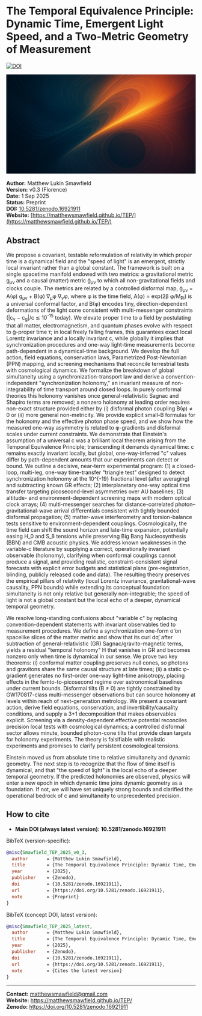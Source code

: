 # The Temporal Equivalence Principle: Dynamic Time, Emergent Light Speed, and a Two-Metric Geometry of Measurement

[![DOI](https://zenodo.org/badge/DOI/10.5281/zenodo.16921911.svg)](https://doi.org/10.5281/zenodo.16921911)

![The Temporal Equivalence Principle](./og-image.jpg)

**Author:** Matthew Lukin Smawfield  
**Version:** v0.3 (Florence)  
**Date:** 1 Sep 2025  
**Status:** Preprint  
**DOI:** [10.5281/zenodo.16921911](https://doi.org/10.5281/zenodo.16921911)  
**Website:** [https://matthewsmawfield.github.io/TEP/](https://matthewsmawfield.github.io/TEP/)

## Abstract

We propose a covariant, testable reformulation of relativity in which proper time is a dynamical field and the "speed of light" is an emergent, strictly local invariant rather than a global constant. The framework is built on a single spacetime manifold endowed with two metrics: a gravitational metric g<sub>μν</sub> and a causal (matter) metric g̃<sub>μν</sub> to which all non-gravitational fields and clocks couple. The metrics are related by a controlled disformal map, g̃<sub>μν</sub> = A(φ) g<sub>μν</sub> + B(φ) ∇<sub>μ</sub>φ ∇<sub>ν</sub>φ, where φ is the time field, A(φ) = exp(2β φ/M<sub>Pl</sub>) is a universal conformal factor, and B(φ) encodes tiny, direction-dependent deformations of the light cone consistent with multi-messenger constraints (|c<sub>γ</sub> − c<sub>g</sub>|/c ≲ 10<sup>-15</sup> today). We elevate proper time to a field by postulating that all matter, electromagnetism, and quantum phases evolve with respect to g̃-proper time τ; in local freely falling frames, this guarantees exact local Lorentz invariance and a locally invariant c, while globally it implies that synchronization procedures and one-way light-time measurements become path-dependent in a dynamical-time background. We develop the full action, field equations, conservation laws, Parametrized Post-Newtonian (PPN) mapping, and screening mechanisms that reconcile terrestrial tests with cosmological dynamics. We formalize the breakdown of global simultaneity using a synchronization-transport law and derive a convention-independent "synchronization holonomy," an invariant measure of non-integrability of time transport around closed loops. In purely conformal theories this holonomy vanishes once general-relativistic Sagnac and Shapiro terms are removed; a nonzero holonomy at leading order requires non-exact structure provided either by (i) disformal photon coupling B(φ) ≠ 0 or (ii) more general non-metricity. We provide explicit small-B formulas for the holonomy and the effective photon phase speed, and we show how the measured one-way asymmetry is related to φ-gradients and disformal scales under current constraints. We demonstrate that Einstein's assumption of a universal c was a brilliant local theorem arising from the Temporal Equivalence Principle; transcending it demands dynamical time: c remains exactly invariant locally, but global, one-way-inferred "c" values differ by path-dependent amounts that our experiments can detect or bound. We outline a decisive, near-term experimental program: (1) a closed-loop, multi-leg, one-way time-transfer "triangle test" designed to detect synchronization holonomy at the 10^{-19} fractional level (after averaging) and subtracting known GR effects; (2) interplanetary one-way optical time transfer targeting picosecond-level asymmetries over AU baselines; (3) altitude- and environment-dependent screening maps with modern optical clock arrays; (4) multi-messenger searches for distance-correlated photon–gravitational-wave arrival differentials consistent with tightly bounded disformal propagation; (5) matter-wave interferometry and torsion-balance tests sensitive to environment-dependent couplings. Cosmologically, the time field can shift the sound horizon and late-time expansion, potentially easing H_0 and S_8 tensions while preserving Big Bang Nucleosynthesis (BBN) and CMB acoustic physics. We address known weaknesses in the variable-c literature by supplying a correct, operationally invariant observable (holonomy), clarifying when conformal couplings cannot produce a signal, and providing realistic, constraint-consistent signal forecasts with explicit error budgets and statistical plans (pre-registration, blinding, publicly released code and data). The resulting theory preserves the empirical pillars of relativity (local Lorentz invariance, gravitational-wave causality, PPN bounds) while extending its conceptual foundation: simultaneity is not only relative but generally non-integrable; the speed of light is not a global constant but the local echo of a deeper, dynamical temporal geometry.

We resolve long-standing confusions about "variable c" by replacing convention-dependent statements with invariant observables tied to measurement procedures. We define a synchronization one-form σ̃ on spacelike slices of the matter metric and show that its curl dσ̃, after subtraction of general-relativistic (GR) Sagnac/gravito-magnetic terms, yields a residual "temporal holonomy" H that vanishes in GR and becomes nonzero only when time is dynamical in our sense. We prove two key theorems: (i) conformal matter coupling preserves null cones, so photons and gravitons share the same causal structure at late times; (ii) a static φ-gradient generates no first-order one-way light-time anisotropy, placing effects in the femto-to-picosecond regime over astronomical baselines under current bounds. Disformal tilts (B ≠ 0) are tightly constrained by GW170817-class multi-messenger observations but can source holonomy at levels within reach of next-generation metrology. We present a covariant action, derive field equations, conservation, and invertibility/causality conditions, and supply a 3+1 decomposition that makes observables explicit. Screening via a density-dependent effective potential reconciles precision local tests with cosmological dynamics; a controlled disformal sector allows minute, bounded photon-cone tilts that provide clean targets for holonomy experiments. The theory is falsifiable with realistic experiments and promises to clarify persistent cosmological tensions.

Einstein moved us from absolute time to relative simultaneity and dynamic geometry. The next step is to recognize that the flow of time itself is dynamical, and that "the speed of light" is the local echo of a deeper temporal geometry. If the predicted holonomies are observed, physics will enter a new epoch in which dynamic time joins dynamic geometry as a foundation. If not, we will have set uniquely strong bounds and clarified the operational bedrock of c and simultaneity to unprecedented precision.

## How to cite

- **Main DOI (always latest version):** **10.5281/zenodo.16921911**

BibTeX (version-specific):

```bibtex
@misc{Smawfield_TEP_2025_v0_3,
  author       = {Matthew Lukin Smawfield},
  title        = {The Temporal Equivalence Principle: Dynamic Time, Emergent Light Speed, and a Two-Metric Geometry of Measurement (Florence v0.3)},
  year         = {2025},
  publisher    = {Zenodo},
  doi          = {10.5281/zenodo.16921911},
  url          = {https://doi.org/10.5281/zenodo.16921911},
  note         = {Preprint}
}
```

BibTeX (concept DOI, latest version):

```bibtex
@misc{Smawfield_TEP_2025_latest,
  author       = {Matthew Lukin Smawfield},
  title        = {The Temporal Equivalence Principle: Dynamic Time, Emergent Light Speed, and a Two-Metric Geometry of Measurement},
  year         = {2025},
  publisher    = {Zenodo},
  doi          = {10.5281/zenodo.16921911},
  url          = {https://doi.org/10.5281/zenodo.16921911},
  note         = {Cites the latest version}
}
```

---

**Contact:** matthewsmawfield@gmail.com  
**Website:** https://matthewsmawfield.github.io/TEP/  
**Zenodo:** https://doi.org/10.5281/zenodo.16921911
